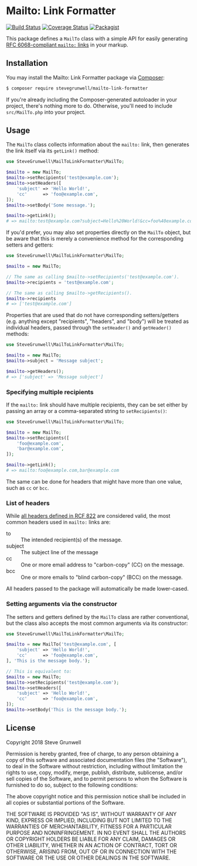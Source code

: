 # Mailto: Link Formatter

[![Build Status](https://travis-ci.org/stevegrunwell/mailto-link-formatter.svg?branch=develop)](https://travis-ci.org/stevegrunwell/mailto-link-formatter)
[![Coverage Status](https://coveralls.io/repos/github/stevegrunwell/mailto-link-formatter/badge.svg?branch=develop)](https://coveralls.io/github/stevegrunwell/mailto-link-formatter?branch=develop)
[![Packagist](https://img.shields.io/packagist/v/stevegrunwell/mailto-link-formatter.svg)](https://packagist.org/packages/stevegrunwell/mailto-link-formatter)

This package defines a `MailTo` class with a simple API for easily generating [RFC 6068-compliant `mailto:` links](https://www.rfc-editor.org/info/rfc2368) in your markup.

## Installation

You may install the Mailto: Link Formatter package via [Composer](https://getcomposer.org):

```sh
$ composer require stevegrunwell/mailto-link-formatter
```

If you're already including the Composer-generated autoloader in your project, there's nothing more to do. Otherwise, you'll need to include `src/MailTo.php` into your project.

## Usage

The `MailTo` class collects information about the `mailto:` link, then generates the link itself via its `getLink()` method:

```php
use SteveGrunwell\MailToLinkFormatter\MailTo;

$mailto = new MailTo;
$mailto->setRecipients('test@example.com');
$mailto->setHeaders([
    'subject' => 'Hello World!',
    'cc'      => 'foo@example.com',
]);
$mailto->setBody('Some message.');

$mailto->getLink();
# => mailto:test@example.com?subject=Hello%20World!&cc=foo%40example.com&body=Some%20message.
```

If you'd prefer, you may also set properties directly on the `MailTo` object, but be aware that this is merely a convenience method for the corresponding setters and getters:

```php
use SteveGrunwell\MailToLinkFormatter\MailTo;

$mailto = new MailTo;

// The same as calling $mailto->setRecipients('test@example.com').
$mailto->recipients = 'test@example.com';

// The same as calling $mailto->getRecipients().
$mailto->recipients
# => ['test@example.com']
```

Properties that are used that do not have corresponding setters/getters (e.g. anything except "recipients", "headers", and "body") will be treated as individual headers, passed through the `setHeader()` and `getHeader()` methods:

```php
use SteveGrunwell\MailToLinkFormatter\MailTo;

$mailto = new MailTo;
$mailto->subject = 'Message subject';

$mailto->getHeaders();
# => ['subject' => 'Message subject']
```

### Specifying multiple recipients

If the `mailto:` link should have multiple recipients, they can be set either by passing an array or a comma-separated string to `setRecipients()`:

```php
use SteveGrunwell\MailToLinkFormatter\MailTo;

$mailto = new MailTo;
$mailto->setRecipients([
    'foo@example.com',
    'bar@example.com',
]);

$mailto->getLink();
# => mailto:foo@example.com,bar@example.com
```

The same can be done for headers that might have more than one value, such as `cc` or `bcc`.

### List of headers

While [all headers defined in RCF 822](https://tools.ietf.org/html/rfc822) are considered valid, the most common headers used in `mailto:` links are:

<dl>
    <dt>to</dt>
    <dd>The intended recipient(s) of the message. </dd>
    <dt>subject</dt>
    <dd>The subject line of the message</dd>
    <dt>cc</dt>
    <dd>One or more email address to "carbon-copy" (CC) on the message.</dd>
    <dt>bcc</dt>
    <dd>One or more emails to "blind carbon-copy" (BCC) on the message.</dd>
</dl>

All headers passed to the package will automatically be made lower-cased.

### Setting arguments via the constructor

The setters and getters defined by the `MailTo` class are rather conventional, but the class also accepts the most common arguments via its constructor:

```php
use SteveGrunwell\MailToLinkFormatter\MailTo;

$mailto = new MailTo('test@example.com', [
    'subject' => 'Hello World!',
    'cc'      => 'foo@example.com',
], 'This is the message body.');

// This is equivalent to:
$mailto = new MailTo;
$mailto->setRecipients('test@example.com');
$mailto->setHeaders([
    'subject' => 'Hello World!',
    'cc'      => 'foo@example.com',
]);
$mailto->setBody('This is the message body.');
```

## License

Copyright 2018 Steve Grunwell

Permission is hereby granted, free of charge, to any person obtaining a copy of this software and associated documentation files (the "Software"), to deal in the Software without restriction, including without limitation the rights to use, copy, modify, merge, publish, distribute, sublicense, and/or sell copies of the Software, and to permit persons to whom the Software is furnished to do so, subject to the following conditions:

The above copyright notice and this permission notice shall be included in all copies or substantial portions of the Software.

THE SOFTWARE IS PROVIDED "AS IS", WITHOUT WARRANTY OF ANY KIND, EXPRESS OR IMPLIED, INCLUDING BUT NOT LIMITED TO THE WARRANTIES OF MERCHANTABILITY, FITNESS FOR A PARTICULAR PURPOSE AND NONINFRINGEMENT. IN NO EVENT SHALL THE AUTHORS OR COPYRIGHT HOLDERS BE LIABLE FOR ANY CLAIM, DAMAGES OR OTHER LIABILITY, WHETHER IN AN ACTION OF CONTRACT, TORT OR OTHERWISE, ARISING FROM, OUT OF OR IN CONNECTION WITH THE SOFTWARE OR THE USE OR OTHER DEALINGS IN THE SOFTWARE.
